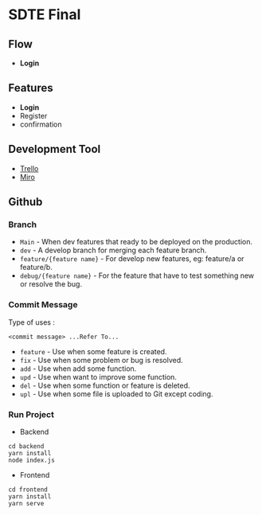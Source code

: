 # SDTE Final

## Flow
* **Login**

## Features
* **Login**
* Register
* confirmation

## Development Tool
* [Trello](https://trello.com/invite/b/dnLJxRjd/5d28258c8a7c2b423118a4bad60c7ab8/sdte-final)
* [Miro](https://miro.com/app/board/uXjVO2PtJzA=/?share_link_id=921411378269)

## Github
### Branch
* `Main` - When dev features that ready to be deployed on the production.
* `dev` - A develop branch for merging each feature branch.
* `feature/{feature name}` - For develop new features, eg: feature/a or feature/b.
* `debug/{feature name}` - For the feature that have to test something new or resolve the bug.

### Commit Message
Type of uses : 
```
<commit message> ...Refer To...
```
- `feature` - Use when some feature is created.
- `fix` - Use when some problem or bug is resolved.
- `add` - Use when add some function.
- `upd` - Use when want to improve some function.
- `del` - Use when some function or feature is deleted.
- `upl` - Use when some file is uploaded to Git except coding.

### Run Project
* Backend
```
cd backend
yarn install
node index.js
```
* Frontend
```
cd frontend
yarn install
yarn serve
```
